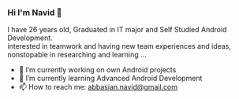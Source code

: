 
### Hi I'm Navid 👋
I have 26 years old, Graduated in IT major and Self Studied Android Development. <br /> interested in teamwork and having new team experiences and ideas,
nonstopable in researching and learning ...

- 🔭 I’m currently working on own Android projects
- 🌱 I’m currently learning Advanced Android Development
- 📫 How to reach me: abbasian.navid@gmail.com

<!--
**navidAbbasian/navidAbbasian** is a ✨ _special_ ✨ repository because its `README.md` (this file) appears on your GitHub profile.

Here are some ideas to get you started:

- 🔭 I’m currently working on ...
- 🌱 I’m currently learning ...
- 👯 I’m looking to collaborate on ...
- 🤔 I’m looking for help with ...
- 💬 Ask me about ...
- 📫 How to reach me: ...
- 😄 Pronouns: ...
- ⚡ Fun fact: ...
-->
